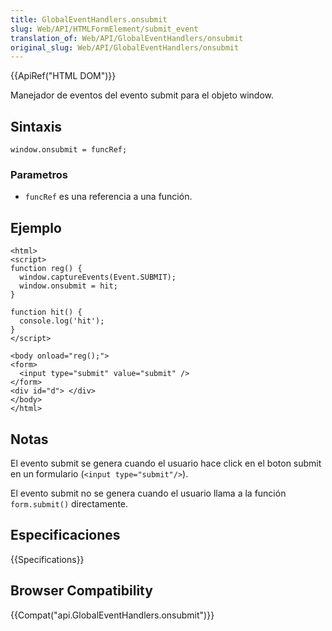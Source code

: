 ```yaml
---
title: GlobalEventHandlers.onsubmit
slug: Web/API/HTMLFormElement/submit_event
translation_of: Web/API/GlobalEventHandlers/onsubmit
original_slug: Web/API/GlobalEventHandlers/onsubmit
---
```


{{ApiRef("HTML DOM")}}

Manejador de eventos del evento submit para el objeto window.

## Sintaxis

```
window.onsubmit = funcRef;
```

### Parametros

- `funcRef` es una referencia a una función.

## Ejemplo

```
<html>
<script>
function reg() {
  window.captureEvents(Event.SUBMIT);
  window.onsubmit = hit;
}

function hit() {
  console.log('hit');
}
</script>

<body onload="reg();">
<form>
  <input type="submit" value="submit" />
</form>
<div id="d"> </div>
</body>
</html>
```

## Notas

El evento submit se genera cuando el usuario hace click en el boton submit en un formulario (`<input type="submit"/>`).

El evento submit no se genera cuando el usuario llama a la función `form.submit()` directamente.

## Especificaciones

{{Specifications}}

## Browser Compatibility

{{Compat("api.GlobalEventHandlers.onsubmit")}}
